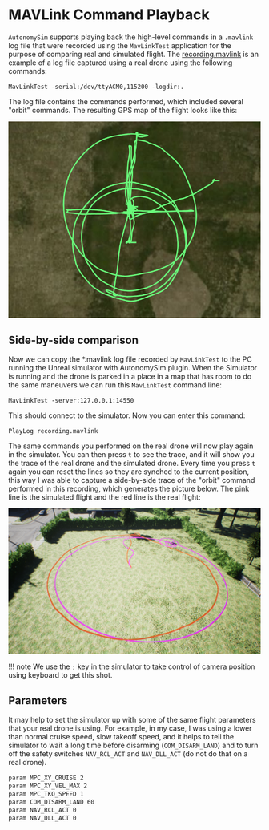 # MAVLink Command Playback

`AutonomySim` supports playing back the high-level commands in a `.mavlink` log file that were recorded using the `MavLinkTest` application for the purpose of comparing real and simulated flight. The [recording.mavlink](files/logs/recording.mavlink) is an example of a log file captured using a real drone using the following commands:

```shell
MavLinkTest -serial:/dev/ttyACM0,115200 -logdir:. 
```

The log file contains the commands performed, which included several "orbit" commands. The resulting GPS map of the flight looks like this:

![real flight](media/images/RealFlight.png)

## Side-by-side comparison

Now we can copy the *.mavlink log file recorded by `MavLinkTest` to the PC running the Unreal simulator with AutonomySim plugin. When the Simulator is running and the drone is parked in a place in a map that has room to do the same maneuvers we can run this `MavLinkTest` command line:

```shell
MavLinkTest -server:127.0.0.1:14550
```

This should connect to the simulator. Now you can enter this command:

```shell
PlayLog recording.mavlink
```

The same commands you performed on the real drone will now play again in the simulator. You can then press `t` to see the trace, and it will show you the trace of the real drone and the simulated drone. Every time you press `t` again you can reset the lines so they are synched to the current position, this way I was able to capture a side-by-side trace of the "orbit" command performed in this recording, which generates the picture below.  The pink line is the simulated flight and the red line is the real flight:

![playback](media/images/Playback.png)

!!! note
    We use the `;` key in the simulator to take control of camera position using keyboard to get this shot.

## Parameters

It may help to set the simulator up with some of the same flight parameters that your real drone is using. For example, in my case, I was using a lower than normal cruise speed, slow takeoff speed, and it helps to tell the simulator to wait a long time before disarming (`COM_DISARM_LAND`) and to turn off the safety switches `NAV_RCL_ACT` and `NAV_DLL_ACT` (do not do that on a real drone).

```shell
param MPC_XY_CRUISE 2
param MPC_XY_VEL_MAX 2
param MPC_TKO_SPEED 1
param COM_DISARM_LAND 60
param NAV_RCL_ACT 0
param NAV_DLL_ACT 0
```
